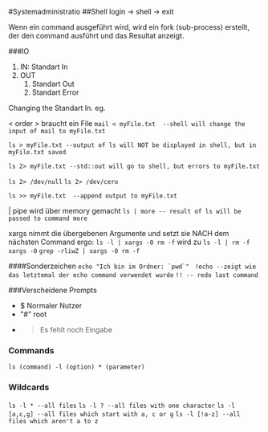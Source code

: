 #Systemadministratio
##Shell
login -> shell -> exit

Wenn ein command ausgeführt wird, wird ein fork (sub-process) erstellt, der den command ausführt und das Resultat anzeigt.

###IO
1. IN: Standart In
2. OUT
	1. Standart Out
	1. Standart Error

Changing the Standart In. eg.

< order > braucht ein File
```mail < myFile.txt  --shell will change the input of mail to myFile.txt```

```ls > myFile.txt --output of ls will NOT be displayed in shell, but in myFile.txt saved```

```ls 2> myFile.txt --std::out will go to shell, but errors to myFile.txt```

```ls 2> /dev/null```
```ls 2> /dev/cero```

```ls >> myFile.txt  --append output to myFile.txt```

| pipe wird über memory gemacht
```ls | more -- result of ls will be passed to command more```

xargs nimmt die übergebenen Argumente und setzt sie NACH dem nächsten Command
ergo: ```ls -l | xargs -0 rm -f```      wird zu   ```ls -l | rm -f xargs -0``` 
```grep -rliwZ | xargs -0 rm -f```

####Sonderzeichen
```echo "Ich bin im Ordner: `pwd`" ```
```!echo --zeigt wie das letztemal der echo command verwendet wurde```
```!! -- redo last command```


###Verscheidene Prompts
- $ Normaler Nutzer
- "#" root
- > Es fehlt noch Eingabe

### Commands
```ls (command) -l (option) * (parameter)```

### Wildcards
```ls -l * --all files```
```ls -l ? --all files with one character```
```ls -l [a,c,g] --all files which start with a, c or g```
```ls -l [!a-z] --all files which aren't a to z```